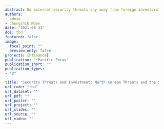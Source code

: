 ```yaml
---
abstract: Do external security threats shy away from foreign investors? While classical political economy theories focusing on property rights protection posit that security threats undercut financial inflows, recent empirical studies report rather mixed evidence. We add to this body of research by investigating the effect of North Korean military provocation on financial inflows into South Korean stock markets. We contend that 1) foreign investors favor conservative over liberal governments, and 2) investors have learned over time that North Korean threats lead to electoral gains for the conservative party. Our time-series analysis of the monthly Korean stock market data in the post-liberalization period (2000–2018) reveals that North Korean threats led to increases in capital inflows if these threats were made under liberal governments or in the period prior to parliamentary elections.
authors:
- admin
- chungshik Moon
date: "2021-08-31"
doi: tbd
featured: false
image:
  focal_point: ""
  preview_only: false
projects: [Ffinance]
publication: '*Pacific Focus'
publication_short: ""
publication_types:
- "2"

title: "Security Threats and Investment: North Korean Threats and the South Korean Stock Market"
url_code: "tba"
url_dataset: ""
url_pdf: ""
url_poster: ""
url_project: ""
url_slides: ""
url_source: ""
url_video: ""
---
```

